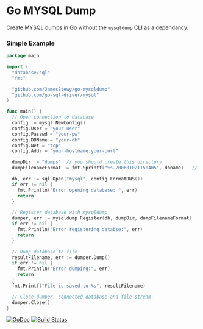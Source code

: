 # Go MYSQL Dump
Create MYSQL dumps in Go without the `mysqldump` CLI as a dependancy.

### Simple Example
```go
package main

import (
  "database/sql"
  "fmt"

  "github.com/JamesStewy/go-mysqldump"
  "github.com/go-sql-driver/mysql"
)

func main() {
  // Open connection to database
  config := mysql.NewConfig()
  config.User = "your-user"
  config.Passwd = "your-pw"
  config.DBName = "your-db"
  config.Net = "tcp"
  config.Addr = "your-hostname:your-port"

  dumpDir := "dumps"  // you should create this directory
  dumpFilenameFormat := fmt.Sprintf("%s-20060102T150405", dbname)   // accepts time layout string and add .sql at the end of file

  db, err := sql.Open("mysql", config.FormatDNS())
  if err != nil {
    fmt.Println("Error opening database: ", err)
    return
  }

  // Register database with mysqldump
  dumper, err := mysqldump.Register(db, dumpDir, dumpFilenameFormat)
  if err != nil {
    fmt.Println("Error registering databse:", err)
    return
  }

  // Dump database to file
  resultFilename, err := dumper.Dump()
  if err != nil {
    fmt.Println("Error dumping:", err)
    return
  }
  fmt.Printf("File is saved to %s", resultFilename)

  // Close dumper, connected database and file stream.
  dumper.Close()
}
```

[![GoDoc](https://godoc.org/github.com/jamf/go-mysqldump?status.svg)](https://godoc.org/github.com/jamf/go-mysqldump)
[![Build Status](https://travis-ci.org/jamf/go-mysqldump.svg?branch=master)](https://travis-ci.org/jamf/go-mysqldump)
